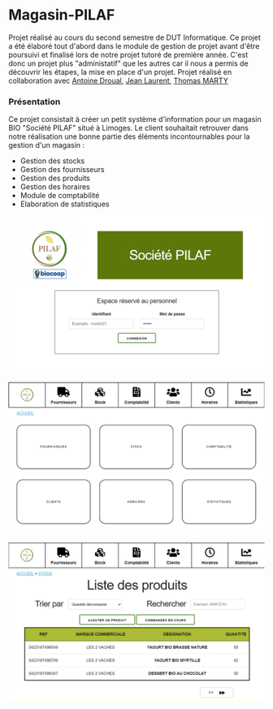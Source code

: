 # Magasin-PILAF
Projet réalisé au cours du second semestre de DUT Informatique. 
Ce projet a été élaboré tout d'abord dans le module de gestion de projet avant d'être poursuivi et finalisé lors de notre projet tutoré de première année.
C'est donc un projet plus "administatif" que les autres car il nous a permis de découvrir les étapes, la mise en place d'un projet. 
Projet réalisé en collaboration avec [Antoine Droual](https://github.com/Anmaceis), [Jean Laurent](https://github.com/jeanlrnt), [Thomas MARTY]() 

### Présentation 

Ce projet consistait à créer un petit système d'information pour un magasin BIO "Société PILAF" situé à Limoges. Le client souhaitait retrouver dans notre réalisation une bonne partie des éléments incontournables pour la gestion d'un magasin : 
- Gestion des stocks
- Gestion des fournisseurs
- Gestion des produits
- Gestion des horaires 
- Module de comptabilité
- Elaboration de statistiques  

![Page de connexion](connexion.png)

![Page d'accueil](accueil.png)

![Apercu des produits](produits.png)





